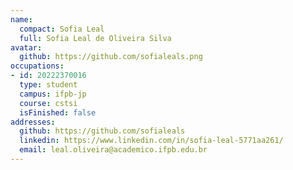 ```yaml
---
name:
  compact: Sofia Leal
  full: Sofia Leal de Oliveira Silva
avatar:
  github: https://github.com/sofialeals.png
occupations:
- id: 20222370016
  type: student
  campus: ifpb-jp
  course: cstsi
  isFinished: false
addresses:
  github: https://github.com/sofialeals
  linkedin: https://www.linkedin.com/in/sofia-leal-5771aa261/
  email: leal.oliveira@academico.ifpb.edu.br
---
```


